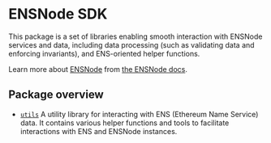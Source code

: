 # ENSNode SDK

This package is a set of libraries enabling smooth interaction with ENSNode services and data, including data processing (such as validating data and enforcing invariants), and ENS-oriented helper functions.

Learn more about [ENSNode](https://ensnode.io/) from [the ENSNode docs](https://ensnode.io/docs/).

## Package overview

- [`utils`](utils) A utility library for interacting with ENS (Ethereum Name Service) data. It contains various helper functions and tools to facilitate interactions with ENS and ENSNode instances.
